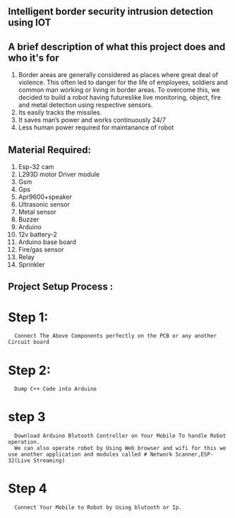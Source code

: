 ## Intelligent border security intrusion detection using IOT
## A brief description of what this project does and who it's for
1) Border areas are generally considered as places where great deal of violence. This often led to danger for the life of employees, 
soldiers and common man working or living in border areas. To overcome this, we decided to build a robot having futureslike live
monitoring, object, fire and metal detection using respective sensors.
2) Its easily tracks the missiles.
3) It saves man’s power and works continuously 24/7
3) Less human power required for maintanance of robot

## Material Required:
1) Esp-32 cam
2) L293D motor Driver module
3) Gsm
4) Gps
5) Apr9600+speaker
6) Ultrasonic sensor
7) Metal sensor
8) Buzzer
9) Arduino
10) 12v battery-2
11) Arduino base board
12) Fire/gas sensor
13) Relay
14) Sprinkler

## Project Setup Process :
 # Step 1:
      Connect The Above Components perfectly on the PCB or any another Circuit board 
 # Step 2:
      Dump C++ Code into Arduino    
  # step 3
      Download Arduino Blutooth Controller on Your Mobile To handle Robot operation.
      We can also operate robot by Using Web browser and wifi for this we use another application and modules called # Network Scanner,ESP-32(Live Streaming)
  # Step 4
      Connect Your Mobile to Robot by Using blutooth or Ip.
      

